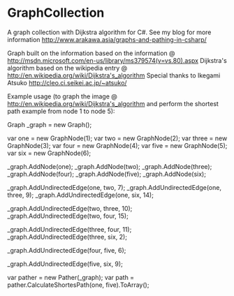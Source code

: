 GraphCollection
===============

A graph collection with Dijkstra algorithm for C#. See my blog for more information http://www.arakawa.asia/graphs-and-pathing-in-csharp/

Graph built on the information based on the information @ http://msdn.microsoft.com/en-us/library/ms379574(v=vs.80).aspx
Dijkstra's algorithm based on the wikipedia entry @ http://en.wikipedia.org/wiki/Dijkstra's_algorithm
Special thanks to Ikegami Atsuko http://cleo.ci.seikei.ac.jp/~atsuko/

Example usage (to graph the image @ http://en.wikipedia.org/wiki/Dijkstra's_algorithm and perform the shortest path example from node 1 to node 5):

Graph<int> _graph = new Graph<int>();

var one = new GraphNode<int>(1);
var two = new GraphNode<int>(2);
var three = new GraphNode<int>(3);
var four = new GraphNode<int>(4);
var five = new GraphNode<int>(5);
var six = new GraphNode<int>(6);

_graph.AddNode(one);
_graph.AddNode(two);
_graph.AddNode(three);
_graph.AddNode(four);
_graph.AddNode(five);
_graph.AddNode(six);

_graph.AddUndirectedEdge(one, two, 7);
_graph.AddUndirectedEdge(one, three, 9);
_graph.AddUndirectedEdge(one, six, 14);

_graph.AddUndirectedEdge(two, three, 10);
_graph.AddUndirectedEdge(two, four, 15);


_graph.AddUndirectedEdge(three, four, 11);
_graph.AddUndirectedEdge(three, six, 2);

_graph.AddUndirectedEdge(four, five, 6);

_graph.AddUndirectedEdge(five, six, 9);


var pather = new Pather<int>(_graph);
var path = pather.CalculateShortesPath(one, five).ToArray();